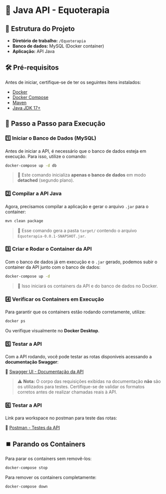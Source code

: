 # 🚀 Java API - Equoterapia

## 📂 Estrutura do Projeto
- **Diretório de trabalho:** `/Equoterapia`
- **Banco de dados:** MySQL (Docker container)
- **Aplicação:** API Java

## 🛠️ Pré-requisitos
Antes de iniciar, certifique-se de ter os seguintes itens instalados:

- [Docker](https://www.docker.com/)
- [Docker Compose](https://docs.docker.com/compose/)
- [Maven](https://maven.apache.org/)
- [Java JDK 17+](https://adoptium.net/)

## 📌 Passo a Passo para Execução

### 1️⃣ Iniciar o Banco de Dados (MySQL)
Antes de iniciar a API, é necessário que o banco de dados esteja em execução. Para isso, utilize o comando:

```sh
docker-compose up -d db
```
> 🔹 Este comando inicializa **apenas o banco de dados** em modo **detached** (segundo plano).

### 2️⃣ Compilar a API Java
Agora, precisamos compilar a aplicação e gerar o arquivo `.jar` para o container:

```sh
mvn clean package
```
> 🔹 Esse comando gera a pasta `target/` contendo o arquivo `Equoterapia-0.0.1-SNAPSHOT.jar`.

### 3️⃣ Criar e Rodar o Container da API
Com o banco de dados já em execução e o `.jar` gerado, podemos subir o container da API junto com o banco de dados:

```sh
docker-compose up -d
```
> 🔹 Isso iniciará os containers da API e do banco de dados no Docker.

### 4️⃣ Verificar os Containers em Execução
Para garantir que os containers estão rodando corretamente, utilize:

```sh
docker ps
```
Ou verifique visualmente no **Docker Desktop**.

### 5️⃣ Testar a API
Com a API rodando, você pode testar as rotas disponíveis acessando a **documentação Swagger**:

📌 [Swagger UI - Documentação da API](http://localhost:8080/swagger-ui/)

> ⚠️ **Nota:** O corpo das requisições exibidas na documentação **não** são os utilizados para testes. Certifique-se de validar os formatos corretos antes de realizar chamadas reais à API.

### 6️⃣ Testar a API
Link para workspace no postman para teste das rotas:

📌 [Postman - Testes da API](https://www.postman.com/spaceflight-geologist-17996715/workspace/equoterapia-workspace/collection/37274122-0a958160-024f-45a3-b9fa-e8a5074f3fca?action=share&creator=37274122)

## ⏹️ Parando os Containers
Para parar os containers sem removê-los:
```sh
docker-compose stop
```
Para remover os containers completamente:
```sh
docker-compose down
```